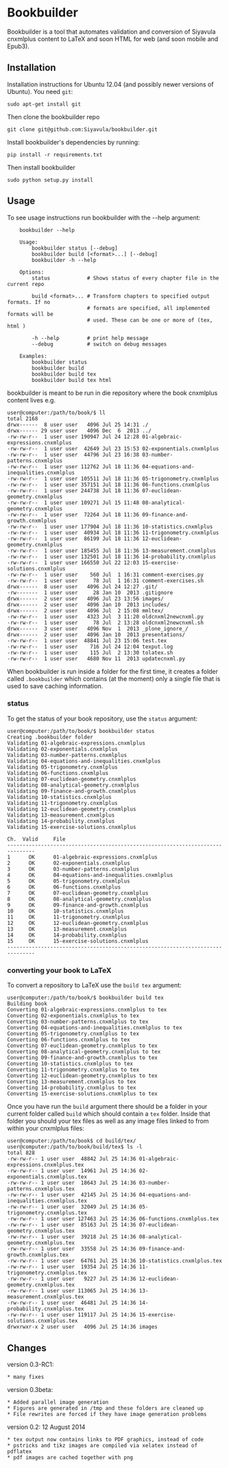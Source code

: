 Bookbuilder
===========

Bookbuilder is a tool that automates validation and conversion of Siyavula
cnxmlplus content to LaTeX and soon HTML for web (and soon mobile and Epub3).



## Installation

Installation instructions for Ubuntu 12.04 (and possibly newer versions of
Ubuntu).  You need `git`:

    sudo apt-get install git

Then clone the bookbuilder repo

    git clone git@github.com:Siyavula/bookbuilder.git


Install bookbuilder's dependencies by running:

    pip install -r requirements.txt

Then install bookbuilder

    sudo python setup.py install



## Usage

To see usage instructions run bookbuilder with the --help argument:

```
    bookbuilder --help

    Usage:
        bookbuilder status [--debug]
        bookbuilder build [<format>...] [--debug]
        bookbuilder -h --help
    
    Options:
        status            # Shows status of every chapter file in the current repo
    
        build <format>... # Transform chapters to specified output formats. If no
                          # formats are specified, all implemented formats will be
                          # used. These can be one or more of (tex, html )
    
        -h --help         # print help message
        --debug           # switch on debug messages
    
    Examples:
        bookbuilder status
        bookbuilder build
        bookbuilder build tex
        bookbuilder build tex html
```

bookbuilder is meant to be run in die repository where the book cnxmlplus
content lives e.g.

    user@computer:/path/to/book/$ ll
    total 2168
    drwx------  8 user user   4096 Jul 25 14:31 ./
    drwx------ 29 user user   4096 Dec  6  2013 ../
    -rw-rw-r--  1 user user 190947 Jul 24 12:28 01-algebraic-expressions.cnxmlplus
    -rw-rw-r--  1 user user  42649 Jul 23 15:53 02-exponentials.cnxmlplus
    -rw-rw-r--  1 user user  44796 Jul 23 16:38 03-number-patterns.cnxmlplus
    -rw-rw-r--  1 user user 112762 Jul 18 11:36 04-equations-and-inequalities.cnxmlplus
    -rw-rw-r--  1 user user 105511 Jul 18 11:36 05-trigonometry.cnxmlplus
    -rw-rw-r--  1 user user 357151 Jul 18 11:36 06-functions.cnxmlplus
    -rw-rw-r--  1 user user 244738 Jul 18 11:36 07-euclidean-geometry.cnxmlplus
    -rw-rw-r--  1 user user 109271 Jul 15 11:48 08-analytical-geometry.cnxmlplus
    -rw-rw-r--  1 user user  72264 Jul 18 11:36 09-finance-and-growth.cnxmlplus
    -rw-rw-r--  1 user user 177904 Jul 18 11:36 10-statistics.cnxmlplus
    -rw-rw-r--  1 user user  40934 Jul 18 11:36 11-trigonometry.cnxmlplus
    -rw-rw-r--  1 user user  86199 Jul 18 11:36 12-euclidean-geometry.cnxmlplus
    -rw-rw-r--  1 user user 185455 Jul 18 11:36 13-measurement.cnxmlplus
    -rw-rw-r--  1 user user 132501 Jul 18 11:36 14-probability.cnxmlplus
    -rw-rw-r--  1 user user 166550 Jul 22 12:03 15-exercise-solutions.cnxmlplus
    -rw-rw-r--  1 user user    560 Jul  1 16:31 comment-exercises.py
    -rw-rw-r--  1 user user     78 Jul  1 16:31 comment-exercises.sh
    drwx------  8 user user   4096 Jul 24 12:27 .git/
    -rw-------  1 user user     28 Jan 10  2013 .gitignore
    drwx------  2 user user   4096 Jul 23 13:56 images/
    drwx------  2 user user   4096 Jan 10  2013 includes/
    drwx------  2 user user   4096 Jul  2 15:08 mmltex/
    -rw-rw-r--  1 user user   4323 Jul  3 11:20 oldcnxml2newcnxml.py
    -rw-rw-r--  1 user user     78 Jul  2 13:28 oldcnxml2newcnxml.sh
    drwx------  3 user user   4096 Nov  1  2013 _plone_ignore_/
    drwx------  2 user user   4096 Jan 10  2013 presentations/
    -rw-rw-r--  1 user user  48841 Jul 23 15:06 test.tex
    -rw-rw-r--  1 user user    716 Jul 24 12:04 texput.log
    -rw-rw-r--  1 user user    115 Jul  2 13:30 tolatex.sh
    -rw-rw-r--  1 user user   4680 Nov 11  2013 updatecnxml.py



When bookbuilder is run inside a folder for the first time, it creates a folder
called `.bookbuilder` which contains (at the moment) only a single file that
is used to save caching information.

### status
To get the status of your book repository, use the `status` argument:

    user@computer:/path/to/book/$ bookbuilder status
    Creating .bookbuilder folder
    Validating 01-algebraic-expressions.cnxmlplus
    Validating 02-exponentials.cnxmlplus
    Validating 03-number-patterns.cnxmlplus
    Validating 04-equations-and-inequalities.cnxmlplus
    Validating 05-trigonometry.cnxmlplus
    Validating 06-functions.cnxmlplus
    Validating 07-euclidean-geometry.cnxmlplus
    Validating 08-analytical-geometry.cnxmlplus
    Validating 09-finance-and-growth.cnxmlplus
    Validating 10-statistics.cnxmlplus
    Validating 11-trigonometry.cnxmlplus
    Validating 12-euclidean-geometry.cnxmlplus
    Validating 13-measurement.cnxmlplus
    Validating 14-probability.cnxmlplus
    Validating 15-exercise-solutions.cnxmlplus

    Ch.  Valid     File
    -------------------------------------------------------------------------------
    1      OK      01-algebraic-expressions.cnxmlplus
    2      OK      02-exponentials.cnxmlplus
    3      OK      03-number-patterns.cnxmlplus
    4      OK      04-equations-and-inequalities.cnxmlplus
    5      OK      05-trigonometry.cnxmlplus
    6      OK      06-functions.cnxmlplus
    7      OK      07-euclidean-geometry.cnxmlplus
    8      OK      08-analytical-geometry.cnxmlplus
    9      OK      09-finance-and-growth.cnxmlplus
    10     OK      10-statistics.cnxmlplus
    11     OK      11-trigonometry.cnxmlplus
    12     OK      12-euclidean-geometry.cnxmlplus
    13     OK      13-measurement.cnxmlplus
    14     OK      14-probability.cnxmlplus
    15     OK      15-exercise-solutions.cnxmlplus
    -------------------------------------------------------------------------------


### converting your book to LaTeX

To convert a repository to LaTeX use the `build tex` argument:

    user@computer:/path/to/book/$ bookbuilder build tex
    Building book
    Converting 01-algebraic-expressions.cnxmlplus to tex
    Converting 02-exponentials.cnxmlplus to tex
    Converting 03-number-patterns.cnxmlplus to tex
    Converting 04-equations-and-inequalities.cnxmlplus to tex
    Converting 05-trigonometry.cnxmlplus to tex
    Converting 06-functions.cnxmlplus to tex
    Converting 07-euclidean-geometry.cnxmlplus to tex
    Converting 08-analytical-geometry.cnxmlplus to tex
    Converting 09-finance-and-growth.cnxmlplus to tex
    Converting 10-statistics.cnxmlplus to tex
    Converting 11-trigonometry.cnxmlplus to tex
    Converting 12-euclidean-geometry.cnxmlplus to tex
    Converting 13-measurement.cnxmlplus to tex
    Converting 14-probability.cnxmlplus to tex
    Converting 15-exercise-solutions.cnxmlplus to tex


Once you have run the `build` argument there should be a folder in your current
folder called `build` which should contain a `tex` folder. Inside that folder
you should your tex files as well as any image files linked to from within 
your cnxmlplus files:

    user@computer:/path/to/book$ cd build/tex/
    user@computer:/path/to/book/build/tex$ ls -l
    total 828
    -rw-rw-r-- 1 user user  48842 Jul 25 14:36 01-algebraic-expressions.cnxmlplus.tex
    -rw-rw-r-- 1 user user  14961 Jul 25 14:36 02-exponentials.cnxmlplus.tex
    -rw-rw-r-- 1 user user  18643 Jul 25 14:36 03-number-patterns.cnxmlplus.tex
    -rw-rw-r-- 1 user user  42145 Jul 25 14:36 04-equations-and-inequalities.cnxmlplus.tex
    -rw-rw-r-- 1 user user  32049 Jul 25 14:36 05-trigonometry.cnxmlplus.tex
    -rw-rw-r-- 1 user user 127463 Jul 25 14:36 06-functions.cnxmlplus.tex
    -rw-rw-r-- 1 user user  85163 Jul 25 14:36 07-euclidean-geometry.cnxmlplus.tex
    -rw-rw-r-- 1 user user  39218 Jul 25 14:36 08-analytical-geometry.cnxmlplus.tex
    -rw-rw-r-- 1 user user  33558 Jul 25 14:36 09-finance-and-growth.cnxmlplus.tex
    -rw-rw-r-- 1 user user  64761 Jul 25 14:36 10-statistics.cnxmlplus.tex
    -rw-rw-r-- 1 user user  19354 Jul 25 14:36 11-trigonometry.cnxmlplus.tex
    -rw-rw-r-- 1 user user   9227 Jul 25 14:36 12-euclidean-geometry.cnxmlplus.tex
    -rw-rw-r-- 1 user user 113065 Jul 25 14:36 13-measurement.cnxmlplus.tex
    -rw-rw-r-- 1 user user  46481 Jul 25 14:36 14-probability.cnxmlplus.tex
    -rw-rw-r-- 1 user user 119117 Jul 25 14:36 15-exercise-solutions.cnxmlplus.tex
    drwxrwxr-x 2 user user   4096 Jul 25 14:36 images


## Changes
version 0.3-RC1:

    * many fixes


version 0.3beta:

    * Added parallel image generation
    * Figures are generated in /tmp and these folders are cleaned up
    * File rewrites are forced if they have image generation problems

version 0.2: 12 August 2014

    * tex output now contains links to PDF graphics, instead of code
    * pstricks and tikz images are compiled via xelatex instead of pdflatex
    * pdf images are cached together with png
